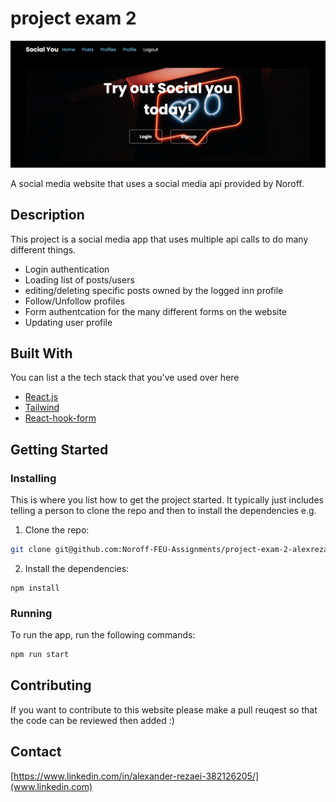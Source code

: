 # project exam 2 

![image](./src/assets/socialyou.jpeg)

A social media website that uses a social media api provided by Noroff.

## Description

This project is a social media app that uses multiple api calls to do many different things.

- Login authentication
- Loading list of posts/users
- editing/deleting specific posts owned by the logged inn profile
- Follow/Unfollow profiles
- Form authentcation for the many different forms on the website
- Updating user profile

## Built With

You can list a the tech stack that you've used over here

- [React.js](https://reactjs.org/)
- [Tailwind](https://tailwindui.com/)
- [React-hook-form](https://react-hook-form.com/)

## Getting Started

### Installing

This is where you list how to get the project started. It typically just includes telling a person to clone the repo and then to install the dependencies e.g.

1. Clone the repo:

```bash
git clone git@github.com:Noroff-FEU-Assignments/project-exam-2-alexrezaei.git
```

2. Install the dependencies:

```
npm install
```

### Running

To run the app, run the following commands:

```bash
npm run start
```

## Contributing

If you want to contribute to this website please make a pull reuqest so that the code can be reviewed then added :)

## Contact

[https://www.linkedin.com/in/alexander-rezaei-382126205/](www.linkedin.com)